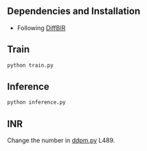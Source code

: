 ## Dependencies and Installation

- Following [DiffBIR](https://github.com/XPixelGroup/DiffBIR)

## Train

```bash
python train.py
```

## Inference

```bash
python inference.py
```

## INR

Change the number in [ddpm.py](\latent\ldm\models\diffusion\ddpm.py) L489.

